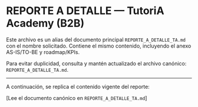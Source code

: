 # REPORTE A DETALLE — TutoriA Academy (B2B)

Este archivo es un alias del documento principal `REPORTE_A_DETALLE_TA.md` con el nombre solicitado. Contiene el mismo contenido, incluyendo el anexo AS-IS/TO-BE y roadmap/KPIs.

Para evitar duplicidad, consulta y mantén actualizado el archivo canónico: `REPORTE_A_DETALLE_TA.md`.

---

A continuación, se replica el contenido vigente del reporte:

[Lee el documento canónico en `REPORTE_A_DETALLE_TA.md`]
